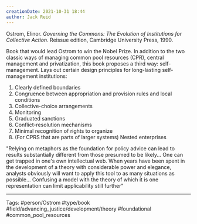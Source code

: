 ```yaml
---
creationDate: 2021-10-31 18:44
author: Jack Reid
---
```


Ostrom, Elinor. *Governing the Commons: The Evolution of Institutions for Collective Action*. Reissue edition, Cambridge University Press, 1990.

 Book that would lead Ostrom to win the Nobel Prize. In addition to the two classic ways of managing common pool resources (CPR), central management and privatization, this book proposes a third way: self-management. Lays out certain design principles for long-lasting self-management institutions:
 
 1. Clearly defined boundaries
2. Congruence between appropriation and provision rules and local conditions
3. Collective-choice arrangements
4. Monitoring
5. Graduated sanctions
6. Conflict-resolution mechanisms
7. Minimal recognition of rights to organize
8. (For CPRS that are parts of larger systems) Nested enterprises


"Relying on metaphors as the foundation for policy advice can lead to results substantially different from those presumed to be likely... One can get trapped in one's own intellectual web. When years have been spent in the development of a theory with considerable power and elegance, analysts obviously will want to apply this tool to as many situations as possible... Confusing a model with the theory of which it is one representation can limit applicability still further"


---
Tags:
#person/Ostrom
#type/book
#field/advancing_justice/development/theory
#foundational
#common_pool_resources